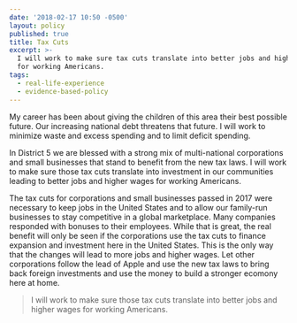 ```yaml
---
date: '2018-02-17 10:50 -0500'
layout: policy
published: true
title: Tax Cuts
excerpt: >-
  I will work to make sure tax cuts translate into better jobs and higher wages
  for working Americans.
tags:
  - real-life-experience
  - evidence-based-policy
---
```

My career has been about giving the children of this area their best possible future. Our increasing national debt threatens that future. I will work to minimize waste and excess spending and to limit deficit spending. 

In District 5 we are blessed with a strong mix of multi-national corporations and small businesses that stand to benefit from the new tax laws. I will work to make sure those tax cuts translate into investment in our communities leading to better jobs and higher wages for working Americans.

The tax cuts for corporations and small businesses passed in 2017 were necessary to keep jobs in the United States and to allow our family-run businesses to stay competitive in a global marketplace. Many companies responded with bonuses to their employees. While that is great, the real benefit will only be seen if the corporations use the tax cuts to finance expansion and investment here in the United States. This is the only way that the changes will lead to more jobs and higher wages.  Let other corporations follow the lead of Apple and use the new tax laws to bring back foreign investments and use the money to build a stronger ecomony here at home.



>I will work to make sure those tax cuts translate into better jobs and higher wages for working Americans.
